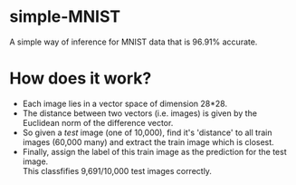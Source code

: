 # simple-MNIST
A simple way of inference for MNIST data that is 96.91% accurate.

# How does it work?
+ Each image lies in a vector space of dimension 28*28. 
+ The distance between two vectors (i.e. images) is given by the Euclidean norm of the difference vector.
+ So given a *test* image (one of 10,000), find it's 'distance' to all train images (60,000 many) and extract the train image which is closest.
+ Finally, assign the label of this train image as the prediction for the test image.<br>
This classfifies 9,691/10,000 test images correctly.
